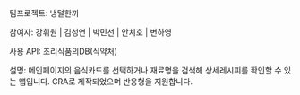 팀프로젝트:
냉털한끼

참여자:
강휘원 | 김성연 | 박민선 | 안치호 | 변하영

사용 API:
조리식품의DB(식약처)

설명:
메인페이지의 음식카드를 선택하거나
재료명을 검색해 상세레시피를 확인할 수 있는 앱입니다.
CRA로 제작되었으며 반응형을 지원합니다.
